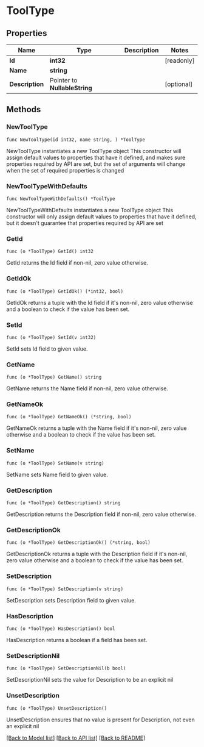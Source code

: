 # ToolType

## Properties

Name | Type | Description | Notes
------------ | ------------- | ------------- | -------------
**Id** | **int32** |  | [readonly] 
**Name** | **string** |  | 
**Description** | Pointer to **NullableString** |  | [optional] 

## Methods

### NewToolType

`func NewToolType(id int32, name string, ) *ToolType`

NewToolType instantiates a new ToolType object
This constructor will assign default values to properties that have it defined,
and makes sure properties required by API are set, but the set of arguments
will change when the set of required properties is changed

### NewToolTypeWithDefaults

`func NewToolTypeWithDefaults() *ToolType`

NewToolTypeWithDefaults instantiates a new ToolType object
This constructor will only assign default values to properties that have it defined,
but it doesn't guarantee that properties required by API are set

### GetId

`func (o *ToolType) GetId() int32`

GetId returns the Id field if non-nil, zero value otherwise.

### GetIdOk

`func (o *ToolType) GetIdOk() (*int32, bool)`

GetIdOk returns a tuple with the Id field if it's non-nil, zero value otherwise
and a boolean to check if the value has been set.

### SetId

`func (o *ToolType) SetId(v int32)`

SetId sets Id field to given value.


### GetName

`func (o *ToolType) GetName() string`

GetName returns the Name field if non-nil, zero value otherwise.

### GetNameOk

`func (o *ToolType) GetNameOk() (*string, bool)`

GetNameOk returns a tuple with the Name field if it's non-nil, zero value otherwise
and a boolean to check if the value has been set.

### SetName

`func (o *ToolType) SetName(v string)`

SetName sets Name field to given value.


### GetDescription

`func (o *ToolType) GetDescription() string`

GetDescription returns the Description field if non-nil, zero value otherwise.

### GetDescriptionOk

`func (o *ToolType) GetDescriptionOk() (*string, bool)`

GetDescriptionOk returns a tuple with the Description field if it's non-nil, zero value otherwise
and a boolean to check if the value has been set.

### SetDescription

`func (o *ToolType) SetDescription(v string)`

SetDescription sets Description field to given value.

### HasDescription

`func (o *ToolType) HasDescription() bool`

HasDescription returns a boolean if a field has been set.

### SetDescriptionNil

`func (o *ToolType) SetDescriptionNil(b bool)`

 SetDescriptionNil sets the value for Description to be an explicit nil

### UnsetDescription
`func (o *ToolType) UnsetDescription()`

UnsetDescription ensures that no value is present for Description, not even an explicit nil

[[Back to Model list]](../README.md#documentation-for-models) [[Back to API list]](../README.md#documentation-for-api-endpoints) [[Back to README]](../README.md)


